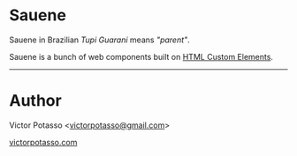 Sauene
======

Sauene in Brazilian *Tupi Guarani* means *"parent"*.

Sauene is a bunch of web components built on [HTML Custom Elements](https://developers.google.com/web/fundamentals/getting-started/primers/customelements).

----

Author
======

Victor Potasso <[victorpotasso@gmail.com](mailto:victorpotasso@gmail.com)>

[victorpotasso.com](http://victorpotasso.com)
